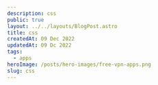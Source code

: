```yaml
---
description: css
public: true
layout: ../../layouts/BlogPost.astro
title: css
createdAt: 09 Dec 2022
updatedAt: 09 Dc 2022
tags:
  - apps
heroImage: /posts/hero-images/free-vpn-apps.png
slug: css
---
```


